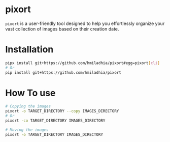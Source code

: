 # pixort

`pixort` is a user-friendly tool designed to help you effortlessly organize your vast collection of images based on their creation date. 

# Installation
```bash
pipx install git+https://github.com/hmiladhia/pixort#egg=pixort[cli] 
# Or
pip install git+https://github.com/hmiladhia/pixort 
```

# How To use
```bash
# Copying the images
pixort -o TARGET_DIRECTORY --copy IMAGES_DIRECTORY 
# Or 
pixort -co TARGET_DIRECTORY IMAGES_DIRECTORY

# Moving the images
pixort -o TARGET_DIRECTORY IMAGES_DIRECTORY 
```
